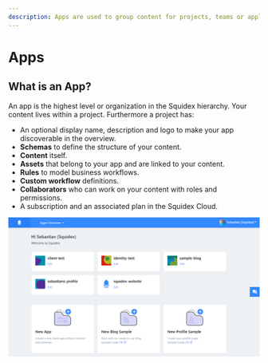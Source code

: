 ```yaml
---
description: Apps are used to group content for projects, teams or applications.
---
```


# Apps

## What is an App?

An app is the highest level or organization in the Squidex hierarchy. Your content lives within a project. Furthermore a project has:

* An optional display name, description and logo to make your app discoverable in the overview.
* **Schemas** to define the structure of your content.
* **Content** itself.
* **Assets** that belong to your app and are linked to your content.
* **Rules** to model business workflows.
* **Custom workflow** definitions.
* **Collaborators** who can work on your content with roles and permissions.
* A subscription and an associated plan in the Squidex Cloud.

![My projects in the Squidex Cloud](<../../.gitbook/assets/image (7) (1) (1) (1).png>)
